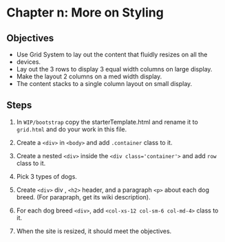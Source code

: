 # Chapter n: More on Styling
## Objectives
* Use Grid System to lay out the content that fluidly resizes on all the
* devices.  
* Lay out the 3 rows to display 3 equal width columns on large display.
* Make the layout 2 columns on a med width display.
* The content stacks to a single column layout on small display.

## Steps
1. In `WIP/bootstrap` copy the starterTemplate.html and rename it to `grid.html` and do your work in this file.

1. Create a `<div>` in `<body>` and add `.container` class to it.

1. Create a nested `<div>` inside the `<div class='container'>` and add `row` class to it.

1. Pick 3 types of dogs.

1. Create `<div>` div , `<h2>` header, and a paragraph `<p>` about each dog breed. (For parapraph, get its wiki description).

1. For each dog breed `<div>`, add `<col-xs-12 col-sm-6 col-md-4>` class to it.

1. When the site is resized, it should meet the objectives.
